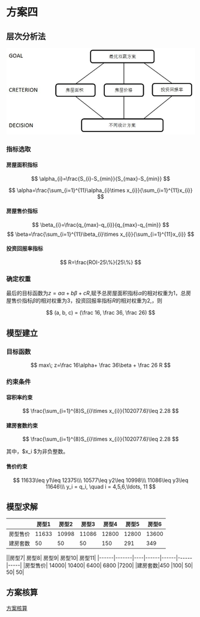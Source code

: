 # 方案四

## 层次分析法

![](ahp.jpg)

### 指标选取

#### 房屋面积指标
$$
\alpha_{i}=\frac{S_{i}-S_{min}}{S_{max}-S_{min}}
$$

$$
\alpha=\frac{\sum_{i=1}^{11}\alpha_{i}\times x_{i}}{\sum_{i=1}^{11}x_{i}}
$$

#### 房屋售价指标
$$
\beta_{i}=\frac{q_{max}-q_{i}}{q_{max}-q_{min}}
$$
$$
\beta=\frac{\sum_{i=1}^{11}\beta_{i}\times x_{i}}{\sum_{i=1}^{11}x_{i}}
$$

#### 投资回报率指标
$$
R=\frac{ROI-25\%}{25\%}
$$

### 确定权重
最后的目标函数为$z=a\alpha+ b\beta + c R$,赋予总房屋面积指标$\alpha$的相对权重为1，总房屋售价指标$\beta$的相对权重为3，投资回报率指标$R$的相对权重为2,，则

$$
(a, b, c) = (\frac 16, \frac 36, \frac 26)
$$


## 模型建立

### 目标函数

$$
max\; z=\frac 16\alpha+ \frac 36\beta + \frac 26 R
$$

### 约束条件

#### 容积率约束
$$
\frac{\sum_{i=1}^{8}S_{i}\times x_{i}}{102077.6}\leq 2.28
$$

#### 建房套数约束
$$
\frac{\sum_{i=1}^{8}S_{i}\times x_{i}}{102077.6}\leq 2.28
$$

其中，$x_i $为非负整数。

#### 售价约束
$$
11633\leq y1\leq 12375\\\
10577\leq y2\leq 10998\\\
11086\leq y3\leq 11646\\\
y_i = q_i, \quad i = 4,5,6,\ldots, 11
$$

## 模型求解


| |房型1	|房型2|	房型3|	房型4|	房型5|	    房型6	|
|-------|-------|----|------|------|------|-----|
|房型售价|	11633|	10998|	11086|	12800|	12800|	13600|	
建房套数|	50|	50|	50|	150|	291|	349|

||房型7|	房型8|	房型9|	房型10|	房型11|
|------|-------|----|------|------|------|-----|
|房型售价|	14000|	10400|	6400|	6800	|7200|
|建房套数|450	|100|	50|	50|	50|

## 方案核算

[方案核算](http://112.74.43.59:3838/app1)
